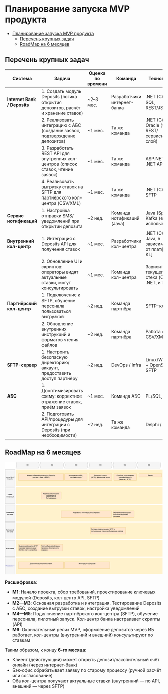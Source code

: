 # Планирование запуска MVP продукта

- [Планирование запуска MVP продукта](#планирование-запуска-mvp-продукта)
  - [Перечень крупных задач](#перечень-крупных-задач)
  - [RoadMap на 6 месяцев](#roadmap-на-6-месяцев)


## Перечень крупных задач

| **Система**                 | **Задача**                                                                               | **Оценка по времени** | **Команда**                            | **Технологии**                                      |
|-----------------------------|-------------------------------------------------------------------------------------------|-----------------------|----------------------------------------|------------------------------------------------------|
| **Internet Bank / Deposits**| 1. Создать модуль Deposits (логика открытия депозитов, расчёт и хранение ставок)        | ~2–3 мес.            | Разработчики интернет-банка            | .NET (C#), MS SQL, REST/JSON                         |
|                             | 2. Реализовать интеграцию с АБС (создание заявок, подтверждение депозитов)               | ~1 мес.              | Та же команда                          | .NET (C#), Oracle (через REST/сервисный слой)        |
|                             | 3. Разработать REST API для внутренних кол-центров (список ставок, чтение заявок)         | ~1 мес.              | Та же команда                          | ASP.NET / .NET API                                   |
|                             | 4. Реализовать выгрузку ставок на SFTP для партнёрского кол-центра (CSV/XML)             | ~1 мес.              | Та же команда                          | .NET (C#) + SFTP                                     |
| **Сервис нотификаций**      | 1. Настройка отправки SMS/уведомлений при открытии депозита                              | ~2 нед.              | Команда нотификаций (Java)             | Java (Spring), Kafka (если используется)            |
| **Внутренний кол-центр**    | 1. Интеграция с Deposits API для получения ставок                                        | ~1 мес.              | Разработчики кол-центра                | .NET (C#) или Java, в зависимости от платформы КЦ    |
|                             | 2. Обновление UI и скриптов: операторы видят актуальные ставки, могут консультировать     | ~1 мес.              | Команда кол-центра                     | Зависит от текущего стека (CRM, .NET, и т. д.)       |
| **Партнёрский кол-центр**   | 1. Подключение к SFTP, обучение персонала пользоваться выгрузкой                         | ~2 нед.              | Команда партнёра                        | SFTP-клиент                                         |
|                             | 2. Обновление внутренних инструкций и форматов чтения файлов                             | ~2 нед.              | Команда партнёра                        | Работа с CSV/XML                                    |
| **SFTP-сервер**             | 1. Настроить безопасную директорию/аккаунт, предоставить доступ партнёру                  | ~2 нед.              | DevOps / Infra                          | Linux/Windows + OpenSSH / SFTP                      |
| **АБС**                     | 1. Дооптимизировать схему: корректное отражение ставок, приём заявок                      | ~1 мес.              | Команда АБС                             | PL/SQL, Oracle                                      |
|                             | 2. Подготовить API/процедуры для интеграции с Deposits (при необходимости)               | ~2 нед.              | Та же команда                           | Delphi / Oracle                                     |


## RoadMap на 6 месяцев

![](RoadMap_bank_Standart-Roadmap.drawio.png)

**Расшифровка**:
- **М1**: Начало проекта, сбор требований, проектирование ключевых модулей (Deposits, кол-центр API, SFTP)
- **М2—М3**: Основная разработка и интеграция. Тестирование Deposits с АБС, создание выгрузки ставок, настройка уведомлений
- **М4—М5**: Подключение партнёрского кол-центра (SFTP), обучение персонала, пилотный запуск. Кол-центр банка настраивает скрипты (API)
- **М6**: Окончательный релиз MVP, оформление депозитов через ИБ работает, кол-центры (внутренний и внешний) консультируют по ставкам

Таким образом, к концу **6-го месяца**:
- Клиент (действующий) может открыть депозит/накопительный счёт онлайн (через интернет-банк)
- Бэк-офис обрабатывает заявку по старому процессу (ручной расчёт или согласование)
- Оба кол-центра получают актуальные ставки (внутренний — по API, внешний — через SFTP)